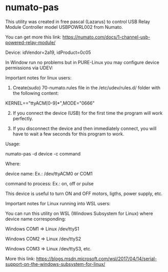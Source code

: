 # numato-pas
This utility was created in free pascal (Lazarus) to control USB Relay Module Controller model USBPOWRL002 from Numato.

You can get more this link: https://numato.com/docs/1-channel-usb-powered-relay-module/

Device: idVendor=2a19, idProduct=0c05

In Window run no problems but in PURE-Linux you may configure device permissions via UDEV:

Important notes for linux users:

1. Create(sudo) 70-numato.rules file in the /etc/udev/rules.d/ folder with the following content:

KERNEL=="ttyACM[0-9]*",MODE="0666"

2. If you connect the device (USB) for the first time the program will work perfectly.

3. If you disconnect the device and then immediately connect, you will have to wait a few seconds for this program to work.

Usage:

numato-pas -d device -c command

Where:

device name: Ex.: /dev/ttyACM0 or COM1

command to process: Ex.: on, off or pulse

This device is useful to turn ON and OFF motors, ligths, power supply, etc.


Important notes for Linux running into WSL users:

You can run this utility on WSL (Windows Subsystem for Linux) where device name corresponding:

Windows COM1 => Linux /dev/ttyS1

Windows COM2 => Linux /dev/ttyS2

Windows COM3 => Linux /dev/ttyS3, etc.

More this link: https://blogs.msdn.microsoft.com/wsl/2017/04/14/serial-support-on-the-windows-subsystem-for-linux/
